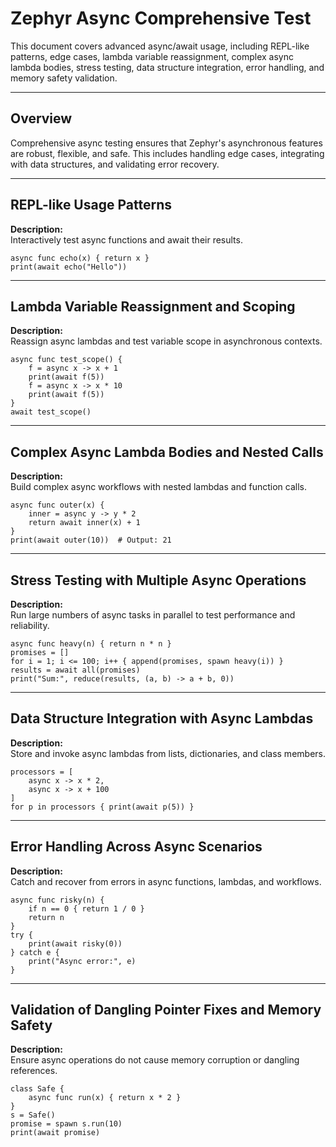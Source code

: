 # Zephyr Async Comprehensive Test

This document covers advanced async/await usage, including REPL-like patterns, edge cases, lambda variable reassignment, complex async lambda bodies, stress testing, data structure integration, error handling, and memory safety validation.

---

## Overview

Comprehensive async testing ensures that Zephyr's asynchronous features are robust, flexible, and safe. This includes handling edge cases, integrating with data structures, and validating error recovery.

---

## REPL-like Usage Patterns

**Description:**  
Interactively test async functions and await their results.

```zephyr
async func echo(x) { return x }
print(await echo("Hello"))
```

---

## Lambda Variable Reassignment and Scoping

**Description:**  
Reassign async lambdas and test variable scope in asynchronous contexts.

```zephyr
async func test_scope() {
    f = async x -> x + 1
    print(await f(5))
    f = async x -> x * 10
    print(await f(5))
}
await test_scope()
```

---

## Complex Async Lambda Bodies and Nested Calls

**Description:**  
Build complex async workflows with nested lambdas and function calls.

```zephyr
async func outer(x) {
    inner = async y -> y * 2
    return await inner(x) + 1
}
print(await outer(10))  # Output: 21
```

---

## Stress Testing with Multiple Async Operations

**Description:**  
Run large numbers of async tasks in parallel to test performance and reliability.

```zephyr
async func heavy(n) { return n * n }
promises = []
for i = 1; i <= 100; i++ { append(promises, spawn heavy(i)) }
results = await all(promises)
print("Sum:", reduce(results, (a, b) -> a + b, 0))
```

---

## Data Structure Integration with Async Lambdas

**Description:**  
Store and invoke async lambdas from lists, dictionaries, and class members.

```zephyr
processors = [
    async x -> x * 2,
    async x -> x + 100
]
for p in processors { print(await p(5)) }
```

---

## Error Handling Across Async Scenarios

**Description:**  
Catch and recover from errors in async functions, lambdas, and workflows.

```zephyr
async func risky(n) {
    if n == 0 { return 1 / 0 }
    return n
}
try {
    print(await risky(0))
} catch e {
    print("Async error:", e)
}
```

---

## Validation of Dangling Pointer Fixes and Memory Safety

**Description:**  
Ensure async operations do not cause memory corruption or dangling references.

```zephyr
class Safe {
    async func run(x) { return x * 2 }
}
s = Safe()
promise = spawn s.run(10)
print(await promise)
```
